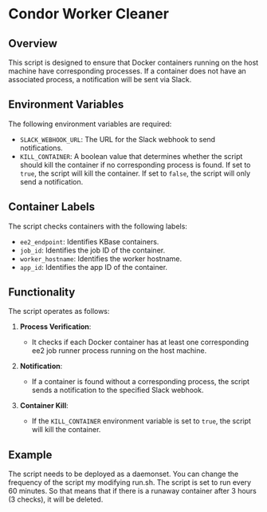 # Condor Worker Cleaner

## Overview
This script is designed to ensure that Docker containers running on the host machine have corresponding processes. If a container does not have an associated process, a notification will be sent via Slack.

## Environment Variables
The following environment variables are required:

- `SLACK_WEBHOOK_URL`: The URL for the Slack webhook to send notifications.
- `KILL_CONTAINER`: A boolean value that determines whether the script should kill the container if no corresponding process is found. If set to `true`, the script will kill the container. If set to `false`, the script will only send a notification.

## Container Labels
The script checks containers with the following labels:

- `ee2_endpoint`: Identifies KBase containers.
- `job_id`: Identifies the job ID of the container.
- `worker_hostname`: Identifies the worker hostname.
- `app_id`: Identifies the app ID of the container.


## Functionality
The script operates as follows:

1. **Process Verification**: 
   - It checks if each Docker container has at least one corresponding ee2 job runner process running on the host machine.

2. **Notification**:
   - If a container is found without a corresponding process, the script sends a notification to the specified Slack webhook.

3. **Container Kill**:
   - If the `KILL_CONTAINER` environment variable is set to `true`, the script will kill the container.

## Example
The script needs to be deployed as a daemonset. You can change the frequency of the script my modifying run.sh. 
The script is set to run every 60 minutes. So that means that if there is a runaway container after 3 hours (3 checks), it will be deleted.


